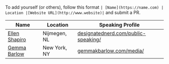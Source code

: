 To add yourself (or others), follow this format `| [Name](https://name.com) | Location |[Website URL](http://www.website)|` and submit a PR.

| Name | Location | Speaking Profile |
| --------|-------|-------|
| [Ellen Shapiro](https://twitter.com/designatednerd) | Nijmegen, NL |[designatednerd.com/public-speaking/](http://designatednerd.com/public-speaking/)|
| [Gemma Barlow](https://twitter.com/gemmakbarlow) | New York, NY |[gemmakbarlow.com/media/](http://www.gemmakbarlow.com/media/)|
